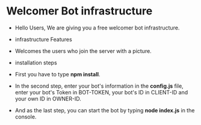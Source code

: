 # Welcomer Bot infrastructure
- Hello Users, We are giving you a free welcomer bot infrastructure.
 - infrastructure Features
  - Welcomes the users who join the server with a picture.
  
 - installation steps
  - First you have to type **npm install**.
  - In the second step, enter your bot's information in the **config.js** file, enter your bot's Token in BOT-TOKEN, your bot's ID in CLIENT-ID and your own ID in OWNER-ID.
  - And as the last step, you can start the bot by typing **node index.js** in the console.

